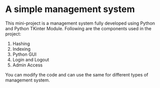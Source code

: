 # A simple management system
This mini-project is a management system fully developed using Python and Python TKinter Module.
Following are the components used in the project:
1. Hashing
2. Indexing
3. Python GUI
4. Login and Logout
5. Admin Access

You can modify the code and can use the same for different types of management system.
